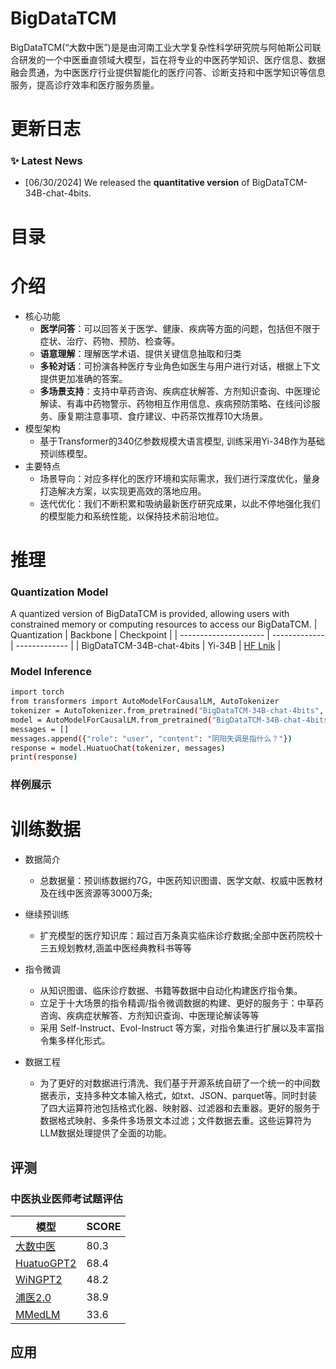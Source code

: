 # BigDataTCM
BigDataTCM(“大数中医”)是是由河南工业大学复杂性科学研究院与阿帕斯公司联合研发的一个中医垂直领域大模型，旨在将专业的中医药学知识、医疗信息、数据融会贯通，为中医医疗行业提供智能化的医疗问答、诊断支持和中医学知识等信息服务，提高诊疗效率和医疗服务质量。
# 更新日志
### ✨ Latest News
- [06/30/2024] We released the **quantitative version** of BigDataTCM-34B-chat-4bits.

# 目录
# 介绍
- 核心功能
  - **医学问答**：可以回答关于医学、健康、疾病等方面的问题，包括但不限于症状、治疗、药物、预防、检查等。
  - **语意理解**：理解医学术语、提供关键信息抽取和归类
  - **多轮对话**：可扮演各种医疗专业角色如医生与用户进行对话，根据上下文提供更加准确的答案。
  - **多场景支持**：支持中草药咨询、疾病症状解答、方剂知识查询、中医理论解读、有毒中药物警示、药物相互作用信息、疾病预防策略、在线问诊服务、康复期注意事项、食疗建议、中药茶饮推荐10大场景。
- 模型架构
  - 基于Transformer的340亿参数规模大语言模型, 训练采用Yi-34B作为基础预训练模型。
- 主要特点
  - 场景导向：对应多样化的医疗环境和实际需求，我们进行深度优化，量身打造解决方案，以实现更高效的落地应用。
  - 迭代优化：我们不断积累和吸纳最新医疗研究成果，以此不停地强化我们的模型能力和系统性能，以保持技术前沿地位。
# 推理
### Quantization Model

A quantized version of BigDataTCM is provided, allowing users with constrained memory or computing resources to access our BigDataTCM.
| Quantization          | Backbone      | Checkpoint |
| --------------------- | ------------- | ------------- |
| BigDataTCM-34B-chat-4bits        | Yi-34B        |  [HF Lnik](https://huggingface.co/BigDataTCM/BigDataTCM-34B-chat-4bits) |

### Model Inference

```bash
import torch
from transformers import AutoModelForCausalLM, AutoTokenizer
tokenizer = AutoTokenizer.from_pretrained("BigDataTCM-34B-chat-4bits", use_fast=True, trust_remote_code=True)
model = AutoModelForCausalLM.from_pretrained("BigDataTCM-34B-chat-4bits", device_map="auto", torch_dtype=torch.bfloat16, trust_remote_code=True)
messages = []
messages.append({"role": "user", "content": "阴阳失调是指什么？"})
response = model.HuatuoChat(tokenizer, messages)
print(response)
```
### 样例展示
# 训练数据
- 数据简介
  - <summary>总数据量：预训练数据约7G，中医药知识图谱、医学文献、权威中医教材及在线中医资源等3000万条;</summary>

- 继续预训练
  - 扩充模型的医疗知识库：超过百万条真实临床诊疗数据;全部中医药院校十三五规划教材,涵盖中医经典教科书等等

- 指令微调
  - 从知识图谱、临床诊疗数据、书籍等数据中自动化构建医疗指令集。
  - 立足于十大场景的指令精调/指令微调数据的构建、更好的服务于：中草药咨询、疾病症状解答、方剂知识查询、中医理论解读等等
  - 采用 Self-Instruct、Evol-Instruct 等方案，对指令集进行扩展以及丰富指令集多样化形式。

- 数据工程
  - 为了更好的对数据进行清洗、我们基于开源系统自研了一个统一的中间数据表示，支持多种文本输入格式，如txt、JSON、parquet等。同时封装了四大运算符池包括格式化器、映射器、过滤器和去重器。更好的服务于数据格式映射、多条件多场景文本过滤；文件数据去重。这些运算符为LLM数据处理提供了全面的功能。

## 评测

### 中医执业医师考试题评估

|                                                               模型                               | SCORE     |
| -------------------------------------------------------------------------------------------- | -------- | 
| [大数中医](https://huggingface.co/BigDataTCM/BigDataTCM-34B-chat-4bits)                      |    80.3  | 
| [HuatuoGPT2](https://huggingface.co/FreedomIntelligence/HuatuoGPT2-34B)        | 68.4     |
| [WiNGPT2](https://huggingface.co/winninghealth/WiNGPT2-14B-Chat) | 48.2     |
| [浦医2.0](https://huggingface.co/OpenMEDLab/PULSE-20bv5)               | 38.9     |
| [MMedLM](https://huggingface.co/Henrychur/MMed-Llama-3-8B)               | 33.6     |


## 应用
